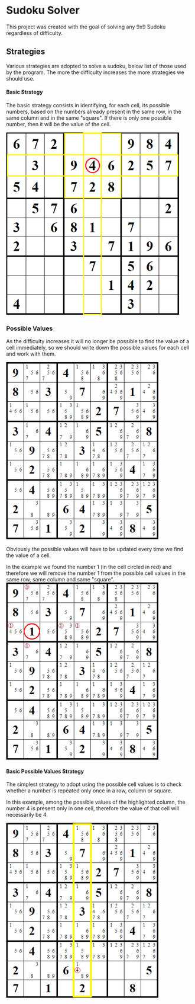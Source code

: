 # Sudoku Solver
This project was created with the goal of solving any 9x9 Sudoku regardless of difficulty.

## Strategies

Various strategies are adopted to solve a sudoku, below list of those used by the program.
The more the difficulty increases the more strategies we should use.

#### Basic Strategy

The basic strategy consists in identifying, for each cell, its possible numbers, based on the numbers already present in the same row, in the same column and in the same "square". 
If there is only one possible number, then it will be the value of the cell.

![img_1.png](img_1.png)

### Possible Values

As the difficulty increases it will no longer be possible to find the value of a cell immediately, so we should write down the possible values for each cell and work with them.

![img.png](img.png)

Obviously the possible values will have to be updated every time we find the value of a cell.

In the example we found the number 1 (in the cell circled in red) and therefore we will remove the number 1 from the possible cell values in the same row, same column and same "square".
![img_2.png](img_2.png)

#### Basic Possible Values Strategy

The simplest strategy to adopt using the possible cell values is to check whether a number is repeated only once in a row, column or square.

In this example, among the possible values of the highlighted column, the number 4 is present only in one cell, therefore the value of that cell will necessarily be 4.

![img_3.png](img_3.png)
